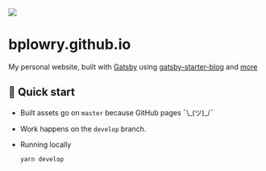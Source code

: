 ![](https://github.com/bplowry/bplowry.github.io/workflows/Gatsby%20Publish/badge.svg)

# bplowry.github.io

My personal website, built with [Gatsby](https://www.gatsbyjs.org) using [gatsby-starter-blog](https://github.com/gatsbyjs/gatsby-starter-blog) and [more](./package.json)

## 🚀 Quick start

- Built assets go on `master` because GitHub pages ¯\\\_(ツ)\_/¯
- Work happens on the `develop` branch.
- Running locally

  ```sh
  yarn develop
  ```
